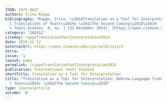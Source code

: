 ```yaml
---
ISSN: 2475-9627
authors: Irina Ruppo
bibliography: "Ruppo, Irina. \u2018Translation as a Tool for Interpretation: Hebrew-Language\
  \ Translations of Yeats\u2019s \u201CThe Second Coming\u201D\u2019. _International\
  \ Yeats Studies_ 8, no. 1 (12 December 2024). [https://open.clemson.edu/iys/vol8/iss1/3](https://open.clemson.edu/iys/vol8/iss1/3)."
category: '202412'
citekey: ruppoTranslationToolInterpretation2024
date: 2024-12-12
externalUrl: https://open.clemson.edu/iys/vol8/iss1/3
extra: ''
issue: '1'
layout: page
permalink: /ruppoTranslationToolInterpretation2024
publication: International Yeats Studies
shortTitle: Translation as a Tool for Interpretation
title: "Translation as a Tool for Interpretation: Hebrew-Language Translations of\
  \ Yeats\u2019s \u201CThe Second Coming\u201D"
type: journalArticle
volume: '8'
---
```

